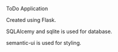 ToDo Application

Created using Flask.

SQLAlcemy and sqlite is used for database.

semantic-ui is used for styling.
